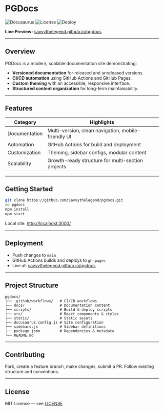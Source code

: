 # PGDocs

![Docusaurus](https://img.shields.io/badge/Built_with-Docusaurus-blue?logo=docusaurus&logoColor=white)
![License](https://img.shields.io/badge/License-MIT-green)
![Deploy](https://img.shields.io/github/actions/workflow/status/Savvythelegend/pgdocs/deploy.yml?label=Deploy%20Status)

**Live Preview:** [savvythelegend.github.io/pgdocs](https://savvythelegend.github.io/pgdocs/)

---

## Overview

PGDocs is a modern, scalable documentation site demonstrating:

- **Versioned documentation** for released and unreleased versions.
- **CI/CD automation** using GitHub Actions and GitHub Pages.
- **Custom theming** with an accessible, responsive interface.
- **Structured content organization** for long-term maintainability.

---

## Features

| Category          | Highlights                                                                 |
|-------------------|-----------------------------------------------------------------------------|
| Documentation     | Multi-version, clean navigation, mobile-friendly UI                        |
| Automation        | GitHub Actions for build and deployment                                    |
| Customization     | Theming, sidebar configs, modular content                                  |
| Scalability       | Growth-ready structure for multi-section projects                          |

---

## Getting Started

```bash
git clone https://github.com/Savvythelegend/pgdocs.git
cd pgdocs
npm install
npm start
````

Local site: [http://localhost:3000/](http://localhost:3000/)

---

## Deployment

* Push changes to `main`
* GitHub Actions builds and deploys to `gh-pages`
* Live at: [savvythelegend.github.io/pgdocs](https://savvythelegend.github.io/pgdocs/)

---

## Project Structure

```
pgdocs/
├── .github/workflows/   # CI/CD workflows
├── docs/                # Documentation content
├── scripts/             # Build & deploy scripts
├── src/                 # React components & styles
├── static/              # Static assets
├── docusaurus.config.js # Site configuration
├── sidebars.js          # Sidebar definitions
├── package.json         # Dependencies & metadata
└── README.md
```

---

## Contributing

Fork, create a feature branch, make changes, submit a PR. Follow existing structure and conventions.

---

## License

MIT License — see [LICENSE](LICENSE)
